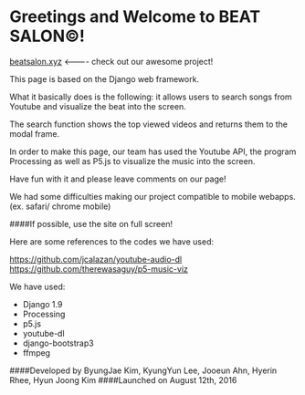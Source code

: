 # Greetings and Welcome to BEAT SALON&copy;!

[beatsalon.xyz](https://beatsalon.xyx) <---- check out our awesome project!

This page is based on the Django web framework.

What it basically does is the following: it allows users to search songs from Youtube and visualize the beat into the screen.

The search function shows the top viewed videos and returns them to the modal frame.

In order to make this page, our team has used the Youtube API, the program Processing as well as P5.js to visualize the music into the screen.

Have fun with it and please leave comments on our page!

We had some difficulties making our project compatible to mobile webapps.(ex. safari/ chrome mobile)

####If possible, use the site on full screen!

Here are some references to the codes we have used:

https://github.com/jcalazan/youtube-audio-dl
https://github.com/therewasaguy/p5-music-viz

We have used:

* Django 1.9
* Processing
* p5.js
* youtube-dl
* django-bootstrap3
* ffmpeg



####Developed by ByungJae Kim, KyungYun Lee, Jooeun Ahn, Hyerin Rhee, Hyun Joong Kim 
####Launched on August 12th, 2016 
